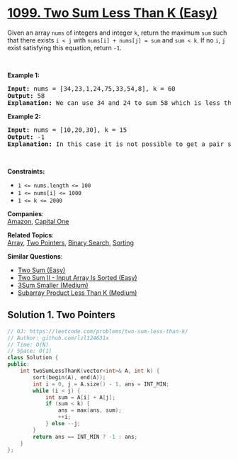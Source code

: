 # [1099. Two Sum Less Than K (Easy)](https://leetcode.com/problems/two-sum-less-than-k/)

<p>Given an array <code>nums</code> of integers and&nbsp;integer <code>k</code>, return the maximum <code>sum</code> such that there exists <code>i &lt; j</code> with <code>nums[i] + nums[j] = sum</code> and <code>sum &lt; k</code>. If no <code>i</code>, <code>j</code> exist satisfying this equation, return <code>-1</code>.</p>

<p>&nbsp;</p>
<p><strong>Example 1:</strong></p>

<pre><strong>Input:</strong> nums = [34,23,1,24,75,33,54,8], k = 60
<strong>Output:</strong> 58
<strong>Explanation: </strong>We can use 34 and 24 to sum 58 which is less than 60.
</pre>

<p><strong>Example 2:</strong></p>

<pre><strong>Input:</strong> nums = [10,20,30], k = 15
<strong>Output:</strong> -1
<strong>Explanation: </strong>In this case it is not possible to get a pair sum less that 15.
</pre>

<p>&nbsp;</p>
<p><strong>Constraints:</strong></p>

<ul>
	<li><code>1 &lt;= nums.length &lt;= 100</code></li>
	<li><code>1 &lt;= nums[i] &lt;= 1000</code></li>
	<li><code>1 &lt;= k &lt;= 2000</code></li>
</ul>


**Companies**:  
[Amazon](https://leetcode.com/company/amazon), [Capital One](https://leetcode.com/company/capital-one)

**Related Topics**:  
[Array](https://leetcode.com/tag/array/), [Two Pointers](https://leetcode.com/tag/two-pointers/), [Binary Search](https://leetcode.com/tag/binary-search/), [Sorting](https://leetcode.com/tag/sorting/)

**Similar Questions**:
* [Two Sum (Easy)](https://leetcode.com/problems/two-sum/)
* [Two Sum II - Input Array Is Sorted (Easy)](https://leetcode.com/problems/two-sum-ii-input-array-is-sorted/)
* [3Sum Smaller (Medium)](https://leetcode.com/problems/3sum-smaller/)
* [Subarray Product Less Than K (Medium)](https://leetcode.com/problems/subarray-product-less-than-k/)

## Solution 1. Two Pointers

```cpp
// OJ: https://leetcode.com/problems/two-sum-less-than-k/
// Author: github.com/lzl124631x
// Time: O(N)
// Space: O(1)
class Solution {
public:
    int twoSumLessThanK(vector<int>& A, int k) {
        sort(begin(A), end(A));
        int i = 0, j = A.size() - 1, ans = INT_MIN;
        while (i < j) {
            int sum = A[i] + A[j];
            if (sum < k) {
                ans = max(ans, sum);
                ++i;
            } else --j;
        }
        return ans == INT_MIN ? -1 : ans;
    }
};
```